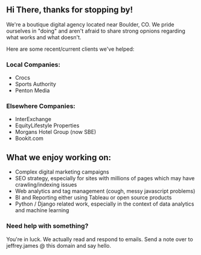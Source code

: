 ## Hi There, thanks for stopping by! 

We're a boutique digital agency located near Boulder, CO. We pride ourselves in "doing" and aren't afraid to share strong opnions regarding what works and what doesn't. 

Here are some recent/current clients we've helped:

### Local Companies:
- Crocs
- Sports Authority 
- Penton Media

### Elsewhere Companies:
- InterExchange
- EquityLifestyle Properties
- Morgans Hotel Group (now SBE)
- Bookit.com


## What we enjoy working on:
- Complex digital marketing campaigns
- SEO strategy, especially for sites with millions of pages which may have crawling/indexing issues
- Web analytics and tag management (cough, messy javascript problems)
- BI and Reporting either using Tableau or open source products
- Python / Django related work, especially in the context of data analytics and machine learning


### Need help with something? 

You're in luck. We actually read and respond to emails. Send a note over to jeffrey.james @ this domain and say hello. 



